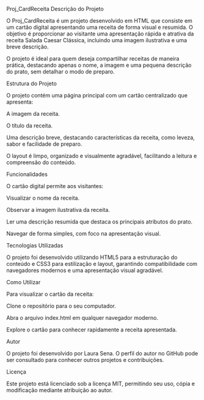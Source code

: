 Proj_CardReceita
Descrição do Projeto

O Proj_CardReceita é um projeto desenvolvido em HTML que consiste em um cartão digital apresentando uma receita de forma visual e resumida. O objetivo é proporcionar ao visitante uma apresentação rápida e atrativa da receita Salada Caesar Clássica, incluindo uma imagem ilustrativa e uma breve descrição.

O projeto é ideal para quem deseja compartilhar receitas de maneira prática, destacando apenas o nome, a imagem e uma pequena descrição do prato, sem detalhar o modo de preparo.

Estrutura do Projeto

O projeto contém uma página principal com um cartão centralizado que apresenta:

A imagem da receita.

O título da receita.

Uma descrição breve, destacando características da receita, como leveza, sabor e facilidade de preparo.

O layout é limpo, organizado e visualmente agradável, facilitando a leitura e compreensão do conteúdo.

Funcionalidades

O cartão digital permite aos visitantes:

Visualizar o nome da receita.

Observar a imagem ilustrativa da receita.

Ler uma descrição resumida que destaca os principais atributos do prato.

Navegar de forma simples, com foco na apresentação visual.

Tecnologias Utilizadas

O projeto foi desenvolvido utilizando HTML5 para a estruturação do conteúdo e CSS3 para estilização e layout, garantindo compatibilidade com navegadores modernos e uma apresentação visual agradável.

Como Utilizar

Para visualizar o cartão da receita:

Clone o repositório para o seu computador.

Abra o arquivo index.html em qualquer navegador moderno.

Explore o cartão para conhecer rapidamente a receita apresentada.

Autor

O projeto foi desenvolvido por Laura Sena. O perfil do autor no GitHub pode ser consultado para conhecer outros projetos e contribuições.

Licença

Este projeto está licenciado sob a licença MIT, permitindo seu uso, cópia e modificação mediante atribuição ao autor.

